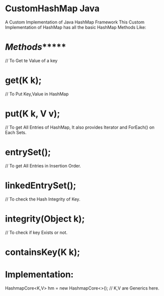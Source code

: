 # CustomHashMap Java
A Custom Implementation of Java HashMap Framework
This Custom Implementation of HashMap has all the basic HashMap Methods Like:

# ***************************************************Methods********************************************************
// To Get te Value of a key
# get(K k); 

// To Put Key,Value in HashMap
# put(K k, V v);

// To get All Entries of HashMap, It also provides Iterator and ForEach() on Each Sets.
# entrySet();

// To get All Entries in Insertion Order.
# linkedEntrySet();

// To check the Hash Integrity of Key.
# integrity(Object k);

// To check if key Exists or not.
# containsKey(K k);

# Implementation:
HashmapCore<K,V> hm = new HashmapCore<>();
// K,V are Generics here.

